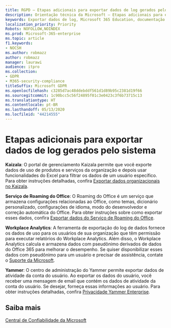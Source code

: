 ```yaml
---
title: RGPD – Etapas adicionais para exportar dados de log gerados pelo sistema
description: Orientação técnica da Microsoft — Etapas adicionais para exportar dados de log gerados pelo Sistema
keywords: Exportar dados de log, Microsoft 365 Education, documentação do Microsoft 365, RGPD
localization_priority: Priority
Robots: NOFOLLOW,NOINDEX
ms.prod: Microsoft-365-enterprise
ms.topic: article
f1.keywords:
- NOCSH
ms.author: robmazz
author: robmazz
manager: laurawi
audience: itpro
ms.collection:
- GDPR
- M365-security-compliance
titleSuffix: Microsoft GDPR
ms.openlocfilehash: c3285d7ac48ddebddf561d1d89b95c2381d19f66
ms.sourcegitcommit: 1c90bcc5c56f24895f01c3e0423c3f6b73715c13
ms.translationtype: HT
ms.contentlocale: pt-BR
ms.lasthandoff: 05/13/2020
ms.locfileid: "44214555"
---
```

# <a name="additional-steps-to-export-system-generated-log-data"></a>Etapas adicionais para exportar dados de log gerados pelo sistema

**Kaizala**: O portal de gerenciamento Kaizala permite que você exporte dados de uso de produtos e serviços da organização e depois usar funcionalidades do Excel para filtrar os dados de um usuário específico. Para obter instruções detalhadas, confira [Exportar dados organizacionais no Kaizala](https://docs.microsoft.com/office365/kaizala/export-or-delete-a-user-s-data).

**Serviço de Roaming do Office**: O Roaming do Office é um serviço que armazena configurações relacionadas ao Office, como temas, dicionário personalizado, configurações de idioma, modo do desenvolvedor e correção automática do Office. Para obter instruções sobre como exportar esses dados, confira [Exportar dados do Serviço de Roaming do Office](https://docs.microsoft.com/microsoft-365/compliance/manage-gdpr-data-subject-requests-with-the-dsr-case-tool). 
 
**Workplace Analytics**: A ferramenta de exportação do log de dados fornece os dados de uso para os usuários de sua organização que têm permissão para executar relatórios do Workplace Analytics. Além disso, o Workplace Analytics calcula e armazena dados com pseudônimo derivados de dados do Office 365 para melhorar o desempenho. Se quiser disponibilizar esses dados com pseudônimo para um usuário e precisar de assistência, contate o [Suporte da Microsoft](https://support.microsoft.com/contactus/).

**Yammer**: O centro de administração do Yammer permite exportar dados de atividade da conta do usuário. Ao exportar os dados do usuário, você receber uma mensagem de email que contém os dados de atividade da conta do usuário. Se desejar, forneça essas informações ao usuário. Para obter instruções detalhadas, confira [Privacidade Yammer Enterprise](https://docs.microsoft.com/yammer/manage-security-and-compliance/gdpr-requests-in-yammer-enterprise).

## <a name="learn-more"></a>Saiba mais

[Central de Confiabilidade da Microsoft](https://www.microsoft.com/trust-center/privacy/gdpr-overview)



